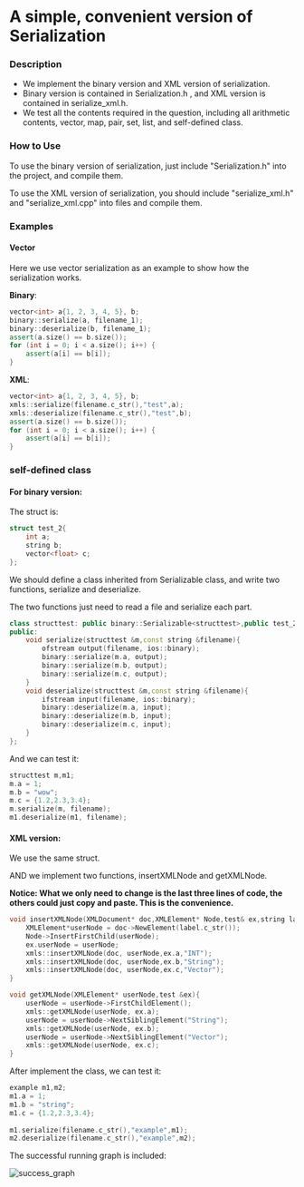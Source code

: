# A simple, convenient version of Serialization


### Description

- We implement the binary version and XML version of serialization.
- Binary version is contained in Serialization.h , and XML version is contained in serialize_xml.h.
- We test all the contents required in the question, including all arithmetic contents, vector, map, pair, set, list,  and self-defined class.

### How to Use

To use the binary version of serialization, just include "Serialization.h" into the project, and compile them.

To use the XML version of serialization, you should include "serialize_xml.h" and "serialize_xml.cpp" into files and compile them.

### Examples

#### Vector

Here we use vector serialization as an example to show how the serialization works.

**Binary**:

```c++
vector<int> a{1, 2, 3, 4, 5}, b;
binary::serialize(a, filename_1);
binary::deserialize(b, filename_1);
assert(a.size() == b.size());
for (int i = 0; i < a.size(); i++) {
    assert(a[i] == b[i]);
}
```

**XML**:

```C++
vector<int> a{1, 2, 3, 4, 5}, b;
xmls::serialize(filename.c_str(),"test",a);
xmls::deserialize(filename.c_str(),"test",b);
assert(a.size() == b.size());
for (int i = 0; i < a.size(); i++) {
    assert(a[i] == b[i]);
}
```

### self-defined class

#### For binary version:

The struct is:

```C++
struct test_2{
    int a;
    string b;
    vector<float> c;
};
```

We should define a class inherited from Serializable class, and write two functions, serialize and deserialize.

The two functions just need to read a file and serialize each part.

```c++
class structtest: public binary::Serializable<structtest>,public test_2{
public:
    void serialize(structtest &m,const string &filename){
        ofstream output(filename, ios::binary);
        binary::serialize(m.a, output);
        binary::serialize(m.b, output);
        binary::serialize(m.c, output);
    }
    void deserialize(structtest &m,const string &filename){
        ifstream input(filename, ios::binary);
        binary::deserialize(m.a, input);
        binary::deserialize(m.b, input);
        binary::deserialize(m.c, input);
    }
};
```

And we can test it:

```C++
structtest m,m1;
m.a = 1;
m.b = "wow";
m.c = {1.2,2.3,3.4};
m.serialize(m, filename);
m1.deserialize(m1, filename);
```

#### XML version:

We use the same struct.

AND we implement two functions, insertXMLNode and getXMLNode.

**Notice: What we only need to change is the last three lines of code, the others could just copy and paste. This is the convenience.**

```C++
void insertXMLNode(XMLDocument* doc,XMLElement* Node,test& ex,string label = "example"){
    XMLElement*userNode = doc->NewElement(label.c_str());
    Node->InsertFirstChild(userNode);
    ex.userNode = userNode;
    xmls::insertXMLNode(doc, userNode,ex.a,"INT");
    xmls::insertXMLNode(doc, userNode,ex.b,"String");
    xmls::insertXMLNode(doc, userNode,ex.c,"Vector");
}

void getXMLNode(XMLElement* userNode,test &ex){
    userNode = userNode->FirstChildElement();
    xmls::getXMLNode(userNode, ex.a);
    userNode = userNode->NextSiblingElement("String");
    xmls::getXMLNode(userNode, ex.b);
    userNode = userNode->NextSiblingElement("Vector");
    xmls::getXMLNode(userNode, ex.c);
}
```

After implement the class, we can test it:

```C++
example m1,m2;
m1.a = 1;
m1.b = "string";
m1.c = {1.2,2.3,3.4};
    
m1.serialize(filename.c_str(),"example",m1);
m2.deserialize(filename.c_str(),"example",m2);
```



The successful running graph is included:

![success_graph](success_graph.png)

